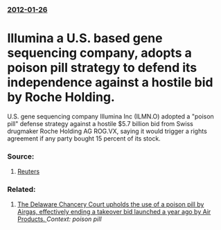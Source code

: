 ### [2012-01-26](/news/2012/01/26/index.md)

# Illumina a U.S. based gene sequencing company, adopts a poison pill strategy to defend its independence against a hostile bid by Roche Holding. 

U.S. gene sequencing company Illumina Inc (ILMN.O) adopted a &quot;poison pill&quot; defense strategy against a hostile $5.7 billion bid from Swiss drugmaker Roche Holding AG ROG.VX, saying it would trigger a rights agreement if any party bought 15 percent of its stock.


### Source:

1. [Reuters](http://www.reuters.com/article/2012/01/26/us-illumina-pill-idUSTRE80P1S620120126)

### Related:

1. [The Delaware Chancery Court upholds the use of a poison pill by Airgas, effectively ending a takeover bid launched a year ago by Air Products. ](/news/2011/02/15/the-delaware-chancery-court-upholds-the-use-of-a-poison-pill-by-airgas-effectively-ending-a-takeover-bid-launched-a-year-ago-by-air-product.md) _Context: poison pill_
